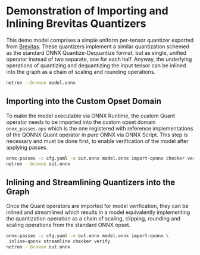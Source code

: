 # Demonstration of Importing and Inlining Brevitas Quantizers
This demo model comprises a simple uniform per-tensor quantizer exported from
[Brevitas](...). These quantizers implement a similar quantization schemed as
the standard ONNX Quantize-Dequantize format, but as single, unified operator
instead of two separate, one for each half. Anyway, the underlying operations of
quantizing and dequantizing the input tensor can be inlined into the graph as a
chain of scaling and rounding operations.
```bash
netron --browse model.onnx
```

## Importing into the Custom Opset Domain
To make the model executable via ONNX Runtime, the custom Quant operator needs
to be imported into the custom opset domain `onnx_passes.ops` which is the one
registered with reference implementations of the QONNX Quant operator in pure
ONNX via ONNX Script. This step is necessary and must be done first, to enable
verification of the model after applying passes.
```bash
onnx-passes -c cfg.yaml -o out.onnx model.onnx import-qonnx checker verify
netron --browse out.onnx
```

## Inlining and Streamlining Quantizers into the Graph
Once the Quant operators are imported for model verification, they can be
inlined and streamlined which results in a model equivalently implementing the
quantization operation as a chain of scaling, clipping, rounding and scaling
operations from the standard ONNX opset.
```bash
onnx-passes -c cfg.yaml -o out.onnx model.onnx import-qonnx \
 inline-qonnx streamline checker verify
netron --browse out.onnx
```
